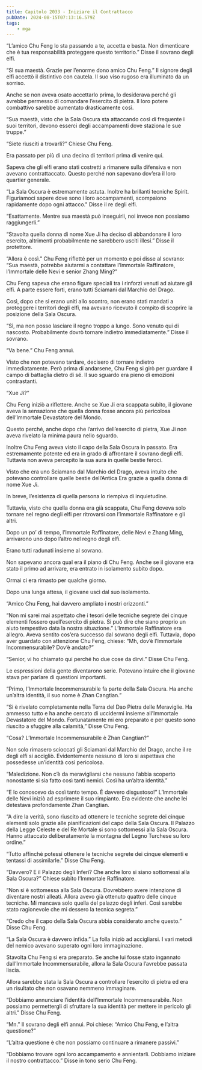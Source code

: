 ```yaml
---
title: Capitolo 2033 - Iniziare il Contrattacco
pubDate: 2024-08-15T07:13:16.579Z
tags:
    - mga
---
```





“L’amico Chu Feng lo sta passando a te, accetta e basta. Non dimenticare che è tua responsabilità proteggere questo territorio.” Disse il sovrano degli elfi.

“Sì sua maestà. Grazie per l’enorme dono amico Chu Feng.” Il signore degli elfi accettò il distintivo con cautela. Il suo viso rugoso era illuminato da un sorriso.


Anche se non aveva osato accettarlo prima, lo desiderava perché gli avrebbe permesso di comandare l’esercito di pietra. Il loro potere combattivo sarebbe aumentato drasticamente così.

“Sua maestà, visto che la Sala Oscura sta attaccando così di frequente i suoi territori, devono esserci degli accampamenti dove staziona le sue truppe.”

“Siete riusciti a trovarli?” Chiese Chu Feng.


Era passato per più di una decina di territori prima di venire qui.


Sapeva che gli elfi erano stati costretti a rimanere sulla difensiva e non avevano contrattaccato. Questo perché non sapevano dov’era il loro quartier generale.

“La Sala Oscura è estremamente astuta. Inoltre ha brillanti tecniche Spirit. Figuriamoci sapere dove sono i loro accampamenti, scompaiono rapidamente dopo ogni attacco." Disse il re degli elfi.


“Esattamente. Mentre sua maestà può inseguirli, noi invece non possiamo raggiungerli.”

“Stavolta quella donna di nome Xue Ji ha deciso di abbandonare il loro esercito, altrimenti probabilmente ne sarebbero usciti illesi.” Disse il protettore.

“Allora è così.” Chu Feng rifletté per un momento e poi disse al sovrano: “Sua maestà, potrebbe aiutarmi a contattare l’Immortale Raffinatore, l’Immortale delle Nevi e senior Zhang Ming?”


Chu Feng sapeva che erano figure speciali tra i rinforzi venuti ad aiutare gli elfi. A parte essere forti, erano tutti Sciamani dal Marchio del Drago.


Così, dopo che si erano uniti allo scontro, non erano stati mandati a proteggere i territori degli elfi, ma avevano ricevuto il compito di scoprire la posizione della Sala Oscura.


“Sì, ma non posso lasciare il regno troppo a lungo. Sono venuto qui di nascosto. Probabilmente dovrò tornare indietro immediatamente.” Disse il sovrano.

“Va bene.” Chu Feng annuì.


Visto che non potevano tardare, decisero di tornare indietro immediatamente. Però prima di andarsene, Chu Feng si girò per guardare il campo di battaglia dietro di sé. Il suo sguardo era pieno di emozioni contrastanti.

“Xue Ji?”


Chu Feng iniziò a riflettere. Anche se Xue Ji era scappata subito, il giovane aveva la sensazione che quella donna fosse ancora più pericolosa dell’Immortale Devastatore del Mondo.


Questo perché, anche dopo che l’arrivo dell’esercito di pietra, Xue Ji non aveva rivelato la minima paura nello sguardo.

Inoltre Chu Feng aveva visto il capo della Sala Oscura in passato. Era estremamente potente ed era in grado di affrontare il sovrano degli elfi. Tuttavia non aveva percepito la sua aura in quelle bestie feroci.

Visto che era uno Sciamano dal Marchio del Drago, aveva intuito che potevano controllare quelle bestie dell’Antica Era grazie a quella donna di nome Xue Ji.


In breve, l’esistenza di quella persona lo riempiva di inquietudine.


Tuttavia, visto che quella donna era già scappata, Chu Feng doveva solo tornare nel regno degli elfi per ritrovarsi con l’Immortale Raffinatore e gli altri.


Dopo un po’ di tempo, l’Immortale Raffinatore, delle Nevi e Zhang Ming, arrivarono uno dopo l’altro nel regno degli elfi.


Erano tutti radunati insieme al sovrano.


Non sapevano ancora qual era il piano di Chu Feng. Anche se il giovane era stato il primo ad arrivare, era entrato in isolamento subito dopo.


Ormai ci era rimasto per qualche giorno.

Dopo una lunga attesa, il giovane uscì dal suo isolamento.

“Amico Chu Feng, hai davvero ampliato i nostri orizzonti.”

“Non mi sarei mai aspettato che i tesori delle tecniche segrete dei cinque elementi fossero quell’esercito di pietra. Si può dire che siano proprio un aiuto tempestivo data la nostra situazione.” L’Immortale Raffinatore era allegro. Aveva sentito cos’era successo dal sovrano degli elfi. Tuttavia, dopo aver guardato con attenzione Chu Feng, chiese: “Mh, dov’è l’Immortale Incommensurabile? Dov’è andato?”


“Senior, vi ho chiamato qui perché ho due cose da dirvi.” Disse Chu Feng.


Le espressioni della gente diventarono serie. Potevano intuire che il giovane stava per parlare di questioni importanti.

“Primo, l’Immortale Incommensurabile fa parte della Sala Oscura. Ha anche un’altra identità, il suo nome è Zhan Cangtian.”


“Si è rivelato completamente nella Terra del Dao Pietra delle Meraviglie. Ha ammesso tutto e ha anche cercato di uccidermi insieme all’Immortale Devastatore del Mondo. Fortunatamente mi ero preparato e per questo sono riuscito a sfuggire alla calamità,” Disse Chu Feng.


“Cosa? L’Immortale Incommensurabile è Zhan Cangtian?”


Non solo rimasero scioccati gli Sciamani dal Marchio del Drago, anche il re degli elfi si accigliò. Evidentemente nessuno di loro si aspettava che possedesse un’identità così pericolosa.

“Maledizione. Non c’è da meravigliarsi che nessuno l’abbia scoperto nonostante si sia fatto così tanti nemici. Così ha un’altra identità.”


“E lo conoscevo da così tanto tempo. È davvero disgustoso!” L’Immortale delle Nevi iniziò ad esprimere il suo rimpianto. Era evidente che anche lei detestava profondamente Zhan Cangtian.


“A dire la verità, sono riuscito ad ottenere le tecniche segrete dei cinque elementi solo grazie alle pianificazioni del capo della Sala Oscura. Il Palazzo della Legge Celeste e del Re Mortale si sono sottomessi alla Sala Oscura. Hanno attaccato deliberatamente la montagna del Legno Turchese su loro ordine.”


“Tutto affinché potessi ottenere le tecniche segrete dei cinque elementi e tentassi di assimilarle.” Disse Chu Feng.

“Davvero? E il Palazzo degli Inferi? Che anche loro si siano sottomessi alla Sala Oscura?” Chiese subito l’Immortale Raffinatore.

“Non si è sottomessa alla Sala Oscura. Dovrebbero avere intenzione di diventare nostri alleati. Allora avevo già ottenuto quattro delle cinque tecniche. Mi mancava solo quella del palazzo degli inferi. Così sarebbe stato ragionevole che mi dessero la tecnica segreta.”

“Credo che il capo della Sala Oscura abbia considerato anche questo.” Disse Chu Feng.


“La Sala Oscura è davvero infida.” La folla iniziò ad accigliarsi. I vari metodi del nemico avevano superato ogni loro immaginazione.


Stavolta Chu Feng si era preparato. Se anche lui fosse stato ingannato dall’Immortale Incommensurabile, allora la Sala Oscura l’avrebbe passata liscia.


Allora sarebbe stata la Sala Oscura a controllare l’esercito di pietra ed era un risultato che non osavano nemmeno immaginare.

“Dobbiamo annunciare l’identità dell’Immortale Incommensurabile. Non possiamo permettergli di sfruttare la sua identità per mettere in pericolo gli altri.” Disse Chu Feng.

“Mn.” Il sovrano degli elfi annuì. Poi chiese: “Amico Chu Feng, e l’altra questione?”


“L’altra questione è che non possiamo continuare a rimanere passivi.”

“Dobbiamo trovare ogni loro accampamento e annientarli. Dobbiamo iniziare il nostro contrattacco.” Disse in tono serio Chu Feng.

